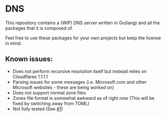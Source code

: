 DNS
===
This repository contains a (WIP) DNS server written in Go(lang) and all the packages that it is composed of.

Feel free to use these packages for your own projects but keep the license in mind.

Known issues:
-------------
- Does not perform recursive resolution itself but instead relies on Cloudflares 1.1.1.1
- Parsing issues for some messages (i.e. Microsoft.com and other Microsoft websites - these are being worked on)
- Does not support normal zone files
- Zones file format is somewhat awkward as of right now (This will be fixed by switching away from TOML)
- Not fully tested (See [#1](https://github.com/fossoreslp/go-dns/issues/1))

